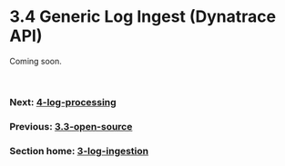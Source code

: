 # 3.4 Generic Log Ingest (Dynatrace API)

Coming soon.

<br/>

### Next: [4-log-processing](4-log-processing.md)

### Previous: [3.3-open-source](3.3-open-source.md)

### Section home: [3-log-ingestion](3-log-ingestion.md)
